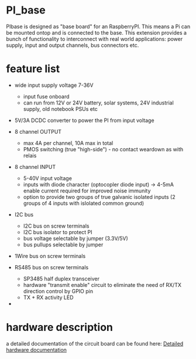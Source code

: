 # PI_base
PIbase is designed as "base board" for an RaspberryPI. This means a Pi can be mounted ontop and is connected to the base.
This extension provides a bunch of functionality to interconnect with real world applications: power supply, input and output channels, bus connectors etc.

# feature list
- wide input supply voltage 7-36V
  - input fuse onboard
  -  can run from 12V or 24V battery, solar systems, 24V industrial supply, old notebook PSUs etc
- 5V/3A DCDC converter to  power the PI from input voltage
- 8 channel OUTPUT
  - max 4A per channel, 10A max in total
  - PMOS switching (true "high-side") - no contact weardown as with relais
- 8 channel INPUT
  - 5-40V input voltage
  - inputs with diode character (optocopler diode input) -> 4-5mA enable current required for improved noise immunity
  - option to provide two groups of true galvanic isolated inputs (2 groups of 4 inputs with islolated common ground)
- I2C bus
  - I2C bus on screw terminals
  - I2C bus isolator to protect PI
  - bus voltage selectable by jumper (3.3V/5V)
  - bus pullups selectable by jumper
- 1Wire bus on screw terminals
- RS485 bus on screw terminals
  - SP3485 half duplex transceiver
  - hardware "transmit enable" circuit to eliminate the need of RX/TX direction control by GPIO pin
  - TX + RX activity LED


- 
# hardware description
a detailed documentation of the circuit board can be found here:
[Detailed hardware documentation](../tree/main/HW_description)


